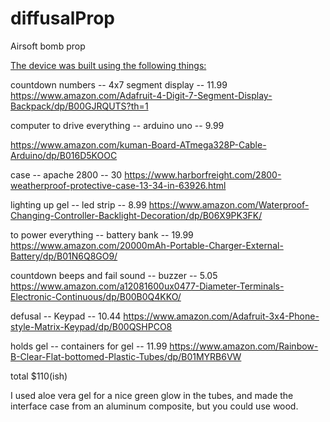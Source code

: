 # diffusalProp
Airsoft bomb prop 

<u>
The device was built using the following things:
</u>

countdown numbers --	4x7 segment display	 --	11.99
https://www.amazon.com/Adafruit-4-Digit-7-Segment-Display-Backpack/dp/B00GJRQUTS?th=1

computer to drive everything	--	arduino uno	--	9.99

https://www.amazon.com/kuman-Board-ATmega328P-Cable-Arduino/dp/B016D5KOOC

case	--	apache 2800	--	30
https://www.harborfreight.com/2800-weatherproof-protective-case-13-34-in-63926.html

lighting up gel	--	led strip	--	8.99
https://www.amazon.com/Waterproof-Changing-Controller-Backlight-Decoration/dp/B06X9PK3FK/

to power everything	--	battery bank	--	19.99
https://www.amazon.com/20000mAh-Portable-Charger-External-Battery/dp/B01N6Q8GO9/

countdown beeps and fail sound	--	buzzer	--	5.05
https://www.amazon.com/a12081600ux0477-Diameter-Terminals-Electronic-Continuous/dp/B00B0Q4KKO/

defusal	--	Keypad	--	10.44
https://www.amazon.com/Adafruit-3x4-Phone-style-Matrix-Keypad/dp/B00QSHPCO8

holds gel	--	containers for gel	--	11.99
https://www.amazon.com/Rainbow-B-Clear-Flat-bottomed-Plastic-Tubes/dp/B01MYRB6VW


total	$110(ish)

I used aloe vera gel for a nice green glow in the tubes, and made the interface case from an aluminum composite, but you could use wood. 

